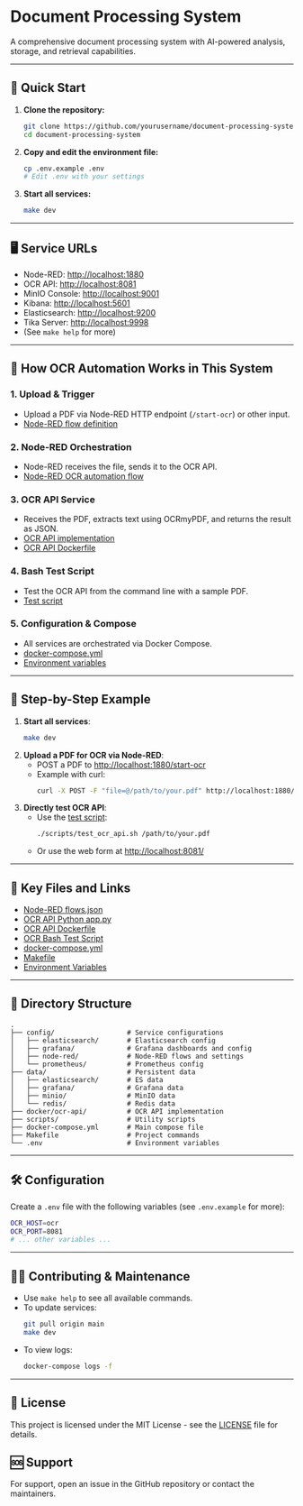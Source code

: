 # Document Processing System

A comprehensive document processing system with AI-powered analysis, storage, and retrieval capabilities.

---

## 🚀 Quick Start

1. **Clone the repository:**
   ```bash
   git clone https://github.com/yourusername/document-processing-system.git
   cd document-processing-system
   ```
2. **Copy and edit the environment file:**
   ```bash
   cp .env.example .env
   # Edit .env with your settings
   ```
3. **Start all services:**
   ```bash
   make dev
   ```

---

## 🖥️ Service URLs
- Node-RED: [http://localhost:1880](http://localhost:1880)
- OCR API: [http://localhost:8081](http://localhost:8081)
- MinIO Console: [http://localhost:9001](http://localhost:9001)
- Kibana: [http://localhost:5601](http://localhost:5601)
- Elasticsearch: [http://localhost:9200](http://localhost:9200)
- Tika Server: [http://localhost:9998](http://localhost:9998)
- (See `make help` for more)

---

## 📝 How OCR Automation Works in This System

### 1. Upload & Trigger
- Upload a PDF via Node-RED HTTP endpoint (`/start-ocr`) or other input.
- [Node-RED flow definition](config/node-red/flows.json)

### 2. Node-RED Orchestration
- Node-RED receives the file, sends it to the OCR API.
- [Node-RED OCR automation flow](config/node-red/flows.json)

### 3. OCR API Service
- Receives the PDF, extracts text using OCRmyPDF, and returns the result as JSON.
- [OCR API implementation](docker/ocr-api/app.py)
- [OCR API Dockerfile](docker/ocr-api/Dockerfile)

### 4. Bash Test Script
- Test the OCR API from the command line with a sample PDF.
- [Test script](scripts/test_ocr_api.sh)

### 5. Configuration & Compose
- All services are orchestrated via Docker Compose.
- [docker-compose.yml](docker-compose.yml)
- [Environment variables](.env)

---

## 🚦 Step-by-Step Example

1. **Start all services**:
   ```bash
   make dev
   ```
2. **Upload a PDF for OCR via Node-RED**:
   - POST a PDF to [http://localhost:1880/start-ocr](http://localhost:1880/start-ocr)
   - Example with curl:
     ```bash
     curl -X POST -F "file=@/path/to/your.pdf" http://localhost:1880/start-ocr
     ```
3. **Directly test OCR API**:
   - Use the [test script](scripts/test_ocr_api.sh):
     ```bash
     ./scripts/test_ocr_api.sh /path/to/your.pdf
     ```
   - Or use the web form at [http://localhost:8081/](http://localhost:8081/)

---

## 🔗 Key Files and Links
- [Node-RED flows.json](config/node-red/flows.json)
- [OCR API Python app.py](docker/ocr-api/app.py)
- [OCR API Dockerfile](docker/ocr-api/Dockerfile)
- [OCR Bash Test Script](scripts/test_ocr_api.sh)
- [docker-compose.yml](docker-compose.yml)
- [Makefile](Makefile)
- [Environment Variables](.env)

---

## 📁 Directory Structure

```
.
├── config/                  # Service configurations
│   ├── elasticsearch/       # Elasticsearch config
│   ├── grafana/             # Grafana dashboards and config
│   ├── node-red/            # Node-RED flows and settings
│   └── prometheus/          # Prometheus config
├── data/                    # Persistent data
│   ├── elasticsearch/       # ES data
│   ├── grafana/             # Grafana data
│   ├── minio/               # MinIO data
│   └── redis/               # Redis data
├── docker/ocr-api/          # OCR API implementation
├── scripts/                 # Utility scripts
├── docker-compose.yml       # Main compose file
├── Makefile                 # Project commands
└── .env                     # Environment variables
```

---

## 🛠️ Configuration

Create a `.env` file with the following variables (see `.env.example` for more):

```bash
OCR_HOST=ocr
OCR_PORT=8081
# ... other variables ...
```

---

## 🧑‍💻 Contributing & Maintenance
- Use `make help` to see all available commands.
- To update services:
  ```bash
  git pull origin main
  make dev
  ```
- To view logs:
  ```bash
  docker-compose logs -f
  ```

---

## 📄 License

This project is licensed under the MIT License - see the [LICENSE](LICENSE) file for details.

## 🆘 Support

For support, open an issue in the GitHub repository or contact the maintainers.
